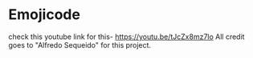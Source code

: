 # Emojicode

check this youtube link for this- https://youtu.be/tJcZx8mz7lo
All credit goes to "Alfredo Sequeido" for this project.
